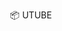 <p align="center">
 📦 <a href="https://pypi.org/project/utube" style="text-decoration:none;">UTUBE</a>
</p>

